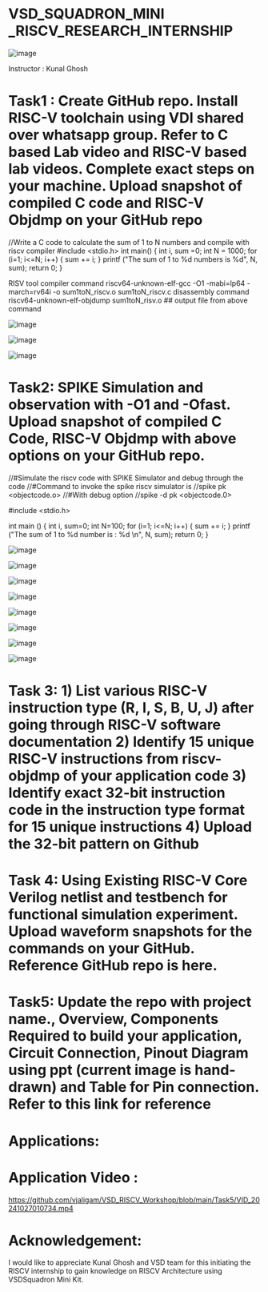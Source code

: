 # VSD_SQUADRON_MINI _RISCV_RESEARCH_INTERNSHIP

![image](https://github.com/user-attachments/assets/b274e917-58a5-457f-857a-661ee18211b7)


Instructor : Kunal Ghosh


# Task1 : Create GitHub repo. Install RISC-V toolchain using VDI shared over whatsapp group. Refer to C based Lab video and RISC-V based lab videos. Complete exact steps on your machine. Upload snapshot of compiled C code and RISC-V Objdmp on your GitHub repo


//Write a C code to calculate the sum of 1 to N numbers and compile with riscv compiler
#include <stdio.h>
int main() {
  int i, sum =0;
  int N = 1000;
  for (i=1; i<=N; i++) {
    sum += i;
  }
  printf ("The sum of 1 to %d numbers is %d", N, sum);
  return 0;
}


RISV tool compiler command
riscv64-unknown-elf-gcc -O1 -mabi=lp64 -march=rv64i -o sum1toN_riscv.o sum1toN_riscv.c
disassembly command
riscv64-unknown-elf-objdump sum1toN_risv.o  ## output file from above command

![image](https://github.com/user-attachments/assets/a47a1172-8dd8-430c-911d-3b2b27fe3dbd)


![image](https://github.com/user-attachments/assets/7cc097b1-edc4-4dc4-b847-a915ec173fa0)


![image](https://github.com/user-attachments/assets/41713ec5-040c-4ead-abf1-0ca97b81d62d)



# Task2: SPIKE Simulation and observation with -O1 and -Ofast. Upload snapshot of compiled C Code, RISC-V Objdmp with above options on your GitHub repo. 

//#Simulate the riscv code with SPIKE Simulator and debug through the code
//#Command to invoke the spike riscv simulator is
//spike pk <objectcode.o> 
//#With debug option
//spike -d pk <objectcode.0>

#include <stdio.h>

int main () {
  int i, sum=0;
  int N=100;
  for (i=1; i<=N; i++) {
    sum += i;
    }
  printf ("The sum of 1 to %d number is : %d \n", N, sum);
  return 0;
}

![image](https://github.com/user-attachments/assets/c71b2626-c793-4e58-a498-d17b212a414a)

![image](https://github.com/user-attachments/assets/a7bdb39c-0786-41d0-8870-46327e8c1e76)

![image](https://github.com/user-attachments/assets/81f909fb-7a28-4fce-9151-dee244633263)

![image](https://github.com/user-attachments/assets/6b51d85a-7c75-4053-8821-f884e66dffb3)

![image](https://github.com/user-attachments/assets/c62aaff5-7c13-4b63-b45c-7d3571cf084a)

![image](https://github.com/user-attachments/assets/95b7c06a-a01f-4e65-af42-bb9cec19ce68)

![image](https://github.com/user-attachments/assets/5438d670-05e5-418a-b194-f33a22794805)


![image](https://github.com/user-attachments/assets/bf1c543e-b77c-4d1f-b3d1-827b03c8cc46)




# Task 3: 1) List various RISC-V instruction type (R, I, S, B, U, J) after going through RISC-V software documentation 2) Identify 15 unique RISC-V instructions from riscv-objdmp of your application code  3) Identify exact 32-bit instruction code in the instruction type format for 15 unique instructions 4) Upload the 32-bit pattern on Github



# Task 4: Using Existing RISC-V Core Verilog netlist and testbench for functional simulation experiment. Upload waveform snapshots for the commands on your GitHub. Reference GitHub repo is here. 



# Task5: Update the repo with project name., Overview, Components Required to build your application, Circuit Connection, Pinout Diagram using ppt (current image is hand-drawn) and Table for Pin connection. Refer to this link for reference



# Applications:



# Application Video :

https://github.com/vjaligam/VSD_RISCV_Workshop/blob/main/Task5/VID_20241027010734.mp4

# Acknowledgement:
I would like to appreciate Kunal Ghosh and VSD team for this initiating the RISCV internship to gain knowledge on RISCV Architecture using VSDSquadron Mini Kit.
